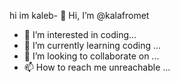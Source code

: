 hi im kaleb- 👋 Hi, I’m @kalafromet
- 👀 I’m interested in coding...
- 🌱 I’m currently learning coding ...
- 💞️ I’m looking to collaborate on ...
- 📫 How to reach me unreachable ...

<!---
kalafromet/kalafromet is a ✨ special ✨ repository because its `README.md` (this file) appears on your GitHub profile.
You can click the Preview link to take a look at your changes.
--->
